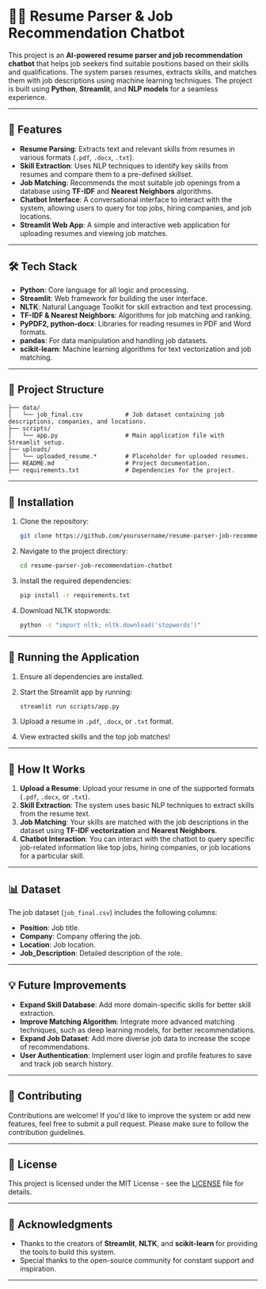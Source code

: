 # 🧑‍💻 Resume Parser & Job Recommendation Chatbot

This project is an **AI-powered resume parser and job recommendation chatbot** that helps job seekers find suitable positions based on their skills and qualifications. The system parses resumes, extracts skills, and matches them with job descriptions using machine learning techniques. The project is built using **Python**, **Streamlit**, and **NLP models** for a seamless experience.

---

## 🚀 Features

- **Resume Parsing**: Extracts text and relevant skills from resumes in various formats (`.pdf`, `.docx`, `.txt`).
- **Skill Extraction**: Uses NLP techniques to identify key skills from resumes and compare them to a pre-defined skillset.
- **Job Matching**: Recommends the most suitable job openings from a database using **TF-IDF** and **Nearest Neighbors** algorithms.
- **Chatbot Interface**: A conversational interface to interact with the system, allowing users to query for top jobs, hiring companies, and job locations.
- **Streamlit Web App**: A simple and interactive web application for uploading resumes and viewing job matches.

---

## 🛠️ Tech Stack

- **Python**: Core language for all logic and processing.
- **Streamlit**: Web framework for building the user interface.
- **NLTK**: Natural Language Toolkit for skill extraction and text processing.
- **TF-IDF & Nearest Neighbors**: Algorithms for job matching and ranking.
- **PyPDF2, python-docx**: Libraries for reading resumes in PDF and Word formats.
- **pandas**: For data manipulation and handling job datasets.
- **scikit-learn**: Machine learning algorithms for text vectorization and job matching.

---

## 📂 Project Structure

```
├── data/
│   └── job_final.csv            # Job dataset containing job descriptions, companies, and locations.
├── scripts/
│   └── app.py                   # Main application file with Streamlit setup.
├── uploads/
│   └── uploaded_resume.*        # Placeholder for uploaded resumes.
├── README.md                    # Project documentation.
├── requirements.txt             # Dependencies for the project.
```

---

## 🔧 Installation

1. Clone the repository:

   ```bash
   git clone https://github.com/yourusername/resume-parser-job-recommendation-chatbot.git
   ```

2. Navigate to the project directory:

   ```bash
   cd resume-parser-job-recommendation-chatbot
   ```

3. Install the required dependencies:

   ```bash
   pip install -r requirements.txt
   ```

4. Download NLTK stopwords:

   ```bash
   python -c "import nltk; nltk.download('stopwords')"
   ```

---

## 🚀 Running the Application

1. Ensure all dependencies are installed.
2. Start the Streamlit app by running:

   ```bash
   streamlit run scripts/app.py
   ```

3. Upload a resume in `.pdf`, `.docx`, or `.txt` format.
4. View extracted skills and the top job matches!

---

## 🧠 How It Works

1. **Upload a Resume**: Upload your resume in one of the supported formats (`.pdf`, `.docx`, or `.txt`).
2. **Skill Extraction**: The system uses basic NLP techniques to extract skills from the resume text.
3. **Job Matching**: Your skills are matched with the job descriptions in the dataset using **TF-IDF vectorization** and **Nearest Neighbors**.
4. **Chatbot Interaction**: You can interact with the chatbot to query specific job-related information like top jobs, hiring companies, or job locations for a particular skill.

---

## 📊 Dataset

The job dataset (`job_final.csv`) includes the following columns:

- **Position**: Job title.
- **Company**: Company offering the job.
- **Location**: Job location.
- **Job_Description**: Detailed description of the role.

---

## 💡 Future Improvements

- **Expand Skill Database**: Add more domain-specific skills for better skill extraction.
- **Improve Matching Algorithm**: Integrate more advanced matching techniques, such as deep learning models, for better recommendations.
- **Expand Job Dataset**: Add more diverse job data to increase the scope of recommendations.
- **User Authentication**: Implement user login and profile features to save and track job search history.

---

## 🤝 Contributing

Contributions are welcome! If you'd like to improve the system or add new features, feel free to submit a pull request. Please make sure to follow the contribution guidelines.

---

## 📝 License

This project is licensed under the MIT License - see the [LICENSE](LICENSE) file for details.

---

## 🙌 Acknowledgments

- Thanks to the creators of **Streamlit**, **NLTK**, and **scikit-learn** for providing the tools to build this system.
- Special thanks to the open-source community for constant support and inspiration.

---